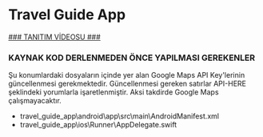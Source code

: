 # Travel Guide App

[### TANITIM VİDEOSU ###](https://youtube.com/shorts/mm72ENYfmow)


### KAYNAK KOD DERLENMEDEN ÖNCE YAPILMASI GEREKENLER ### 
Şu konumlardaki dosyaların içinde yer alan Google Maps API Key'lerinin güncellenmesi gerekmektedir. Güncellenmesi gereken satırlar API-HERE şeklindeki yorumlarla işaretlenmiştir. Aksi takdirde Google Maps çalışmayacaktır.

* travel_guide_app\android\app\src\main\AndroidManifest.xml
* travel_guide_app\ios\Runner\AppDelegate.swift
